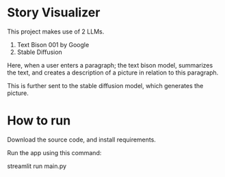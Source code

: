 # Story Visualizer 

This project makes use of 2 LLMs. 

1. Text Bison 001 by Google 
2. Stable Diffusion 

Here, when a user enters a paragraph; the text bison model, summarizes the text, and creates a description of a picture in relation to this paragraph. 

This is further sent to the stable diffusion model, which generates the picture.

# How to run 
Download the source code, and install requirements.

Run the app using this command:

streamlit run main.py